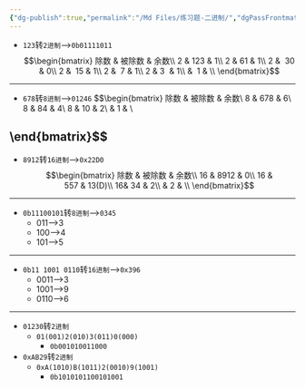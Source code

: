 ```yaml
---
{"dg-publish":true,"permalink":"/Md Files/练习题-二进制/","dgPassFrontmatter":true}
---
```


- `123`转`2进制`-->`0b01111011`
$$\begin{bmatrix}
除数 & 被除数 & 余数\\
2 & 123 & 1\\
2 &  61 & 1\\
2  &  30 & 0\\
2  &  15 & 1\\
2  &  7 & 1\\
2  & 3  & 1\\
  &  1 & \\
\end{bmatrix}$$
- --
- `678`转`8进制`-->`01246`
$$\begin{bmatrix}
除数 & 被除数 & 余数\\
8 & 678 & 6\\
8 &  84 & 4\\
8 &  10 & 2\\
&     1 & \\

\end{bmatrix}$$
---
- `8912`转`16进制`-->`0x22D0`
$$\begin{bmatrix}
除数 & 被除数 & 余数\\
16 & 8912 & 0\\
16 &  557 & 13(D)\\
16&  34 & 2\\
&     2 & \\
\end{bmatrix}$$
---
- `0b11100101`转`8进制`-->`0345`
	- 011-->3
	- 100-->4
	- 101-->5
---
- `0b11 1001 0110`转`16进制`-->`0x396`
	- 0011-->3
	- 1001-->9
	- 0110-->6
- --
- `01230`转`2进制` 
	- `01(001)2(010)3(011)0(000)`
		- `0b001010011000`
- `0xAB29`转`2进制` 
	- `0xA(1010)B(1011)2(0010)9(1001)`
		- `0b1010101100101001`